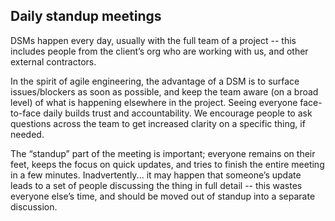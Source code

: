 ## Daily standup meetings

DSMs happen every day, usually with the full team of a project -- this includes people from the client’s org who are working with us, and other external contractors. 

In the spirit of agile engineering, the advantage of a DSM is to surface issues/blockers as soon as possible, and keep the team aware (on a broad level) of what is happening elsewhere in the project. Seeing everyone face-to-face daily builds trust and accountability. We encourage people to ask questions across the team to get increased clarity on a specific thing, if needed. 

The “standup” part of the meeting is important; everyone remains on their feet, keeps the focus on quick updates, and tries to finish the entire meeting in a few minutes. Inadvertently... it may happen that someone’s update leads to a set of people discussing the thing in full detail -- this wastes everyone else’s time, and should be moved out of standup into a separate discussion.
